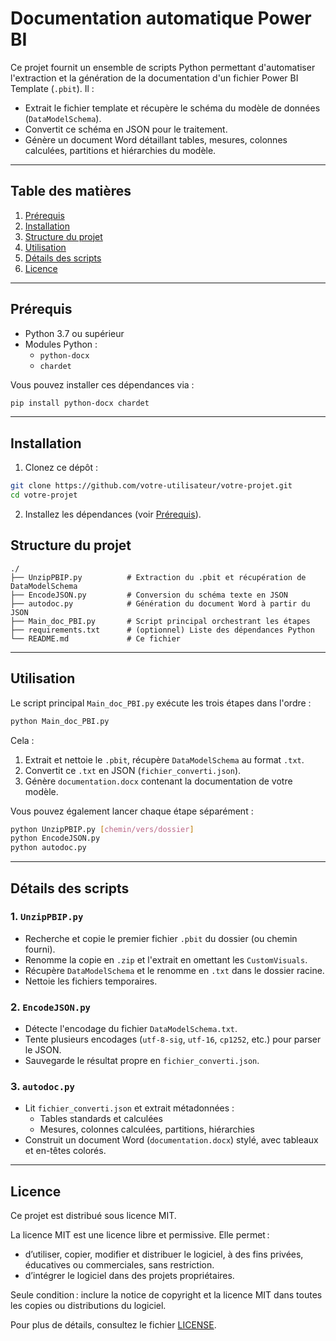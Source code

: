 # Documentation automatique Power BI

Ce projet fournit un ensemble de scripts Python permettant d'automatiser l'extraction et la génération de la documentation d'un fichier Power BI Template (`.pbit`). Il :

- Extrait le fichier template et récupère le schéma du modèle de données (`DataModelSchema`).
- Convertit ce schéma en JSON pour le traitement.
- Génère un document Word détaillant tables, mesures, colonnes calculées, partitions et hiérarchies du modèle.

---

## Table des matières

1. [Prérequis](#prérequis)
2. [Installation](#installation)
3. [Structure du projet](#structure-du-projet)
4. [Utilisation](#utilisation)
5. [Détails des scripts](#détails-des-scripts)
6. [Licence](#licence)

---

## Prérequis

- Python 3.7 ou supérieur
- Modules Python :
  - `python-docx`
  - `chardet`

Vous pouvez installer ces dépendances via :

```bash
pip install python-docx chardet
```

---

## Installation

1. Clonez ce dépôt :

```bash
git clone https://github.com/votre-utilisateur/votre-projet.git
cd votre-projet
```

2. Installez les dépendances (voir [Prérequis](#prérequis)).

## Structure du projet

```text
./
├── UnzipPBIP.py          # Extraction du .pbit et récupération de DataModelSchema
├── EncodeJSON.py         # Conversion du schéma texte en JSON
├── autodoc.py            # Génération du document Word à partir du JSON
├── Main_doc_PBI.py       # Script principal orchestrant les étapes
├── requirements.txt      # (optionnel) Liste des dépendances Python
└── README.md             # Ce fichier
```

---

## Utilisation

Le script principal `Main_doc_PBI.py` exécute les trois étapes dans l'ordre :

```bash
python Main_doc_PBI.py
```

Cela :

1. Extrait et nettoie le `.pbit`, récupère `DataModelSchema` au format `.txt`.
2. Convertit ce `.txt` en JSON (`fichier_converti.json`).
3. Génère `documentation.docx` contenant la documentation de votre modèle.

Vous pouvez également lancer chaque étape séparément :

```bash
python UnzipPBIP.py [chemin/vers/dossier]
python EncodeJSON.py
python autodoc.py
```

---

## Détails des scripts

### 1. `UnzipPBIP.py`

- Recherche et copie le premier fichier `.pbit` du dossier (ou chemin fourni).
- Renomme la copie en `.zip` et l'extrait en omettant les `CustomVisuals`.
- Récupère `DataModelSchema` et le renomme en `.txt` dans le dossier racine.
- Nettoie les fichiers temporaires.

### 2. `EncodeJSON.py`

- Détecte l'encodage du fichier `DataModelSchema.txt`.
- Tente plusieurs encodages (`utf-8-sig`, `utf-16`, `cp1252`, etc.) pour parser le JSON.
- Sauvegarde le résultat propre en `fichier_converti.json`.

### 3. `autodoc.py`

- Lit `fichier_converti.json` et extrait métadonnées :
  - Tables standards et calculées
  - Mesures, colonnes calculées, partitions, hiérarchies
- Construit un document Word (`documentation.docx`) stylé, avec tableaux et en-têtes colorés.

---

## Licence

Ce projet est distribué sous licence MIT.

La licence MIT est une licence libre et permissive. Elle permet :

- d’utiliser, copier, modifier et distribuer le logiciel, à des fins privées, éducatives ou commerciales, sans restriction.
- d’intégrer le logiciel dans des projets propriétaires.

Seule condition : inclure la notice de copyright et la licence MIT dans toutes les copies ou distributions du logiciel.

Pour plus de détails, consultez le fichier [LICENSE](LICENSE).
